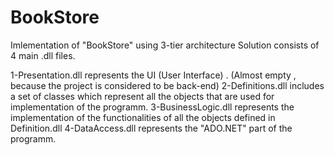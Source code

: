 # BookStore
Imlementation of "BookStore" using 3-tier architecture
Solution consists of 4 main .dll files.

1-Presentation.dll represents the UI (User Interface) . (Almost empty , because the project is considered to be back-end)
2-Definitions.dll includes a set of classes which represent all the objects that are used for implementation of the programm.
3-BusinessLogic.dll represents the implementation of the functionalities of all the objects defined in Definition.dll
4-DataAccess.dll represents the "ADO.NET" part of the programm.
